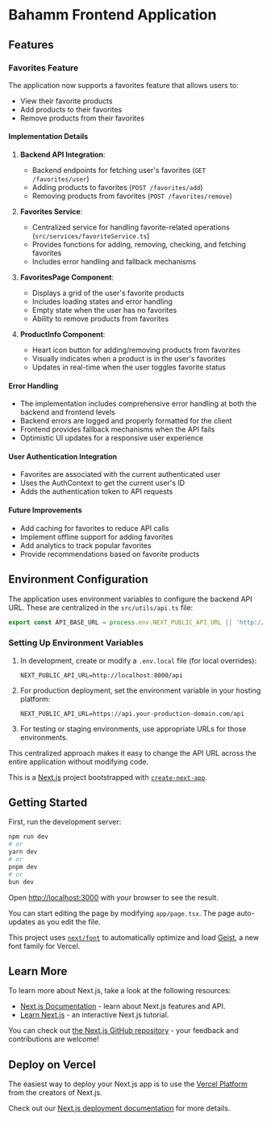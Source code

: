 # Bahamm Frontend Application

## Features

### Favorites Feature
The application now supports a favorites feature that allows users to:
- View their favorite products
- Add products to their favorites
- Remove products from their favorites

#### Implementation Details
1. **Backend API Integration**:
   - Backend endpoints for fetching user's favorites (`GET /favorites/user`)
   - Adding products to favorites (`POST /favorites/add`)
   - Removing products from favorites (`POST /favorites/remove`)

2. **Favorites Service**:
   - Centralized service for handling favorite-related operations (`src/services/favoriteService.ts`)
   - Provides functions for adding, removing, checking, and fetching favorites
   - Includes error handling and fallback mechanisms

3. **FavoritesPage Component**:
   - Displays a grid of the user's favorite products
   - Includes loading states and error handling
   - Empty state when the user has no favorites
   - Ability to remove products from favorites

4. **ProductInfo Component**:
   - Heart icon button for adding/removing products from favorites
   - Visually indicates when a product is in the user's favorites
   - Updates in real-time when the user toggles favorite status

#### Error Handling
- The implementation includes comprehensive error handling at both the backend and frontend levels
- Backend errors are logged and properly formatted for the client
- Frontend provides fallback mechanisms when the API fails
- Optimistic UI updates for a responsive user experience

#### User Authentication Integration
- Favorites are associated with the current authenticated user
- Uses the AuthContext to get the current user's ID
- Adds the authentication token to API requests

#### Future Improvements
- Add caching for favorites to reduce API calls
- Implement offline support for adding favorites
- Add analytics to track popular favorites
- Provide recommendations based on favorite products

## Environment Configuration

The application uses environment variables to configure the backend API URL. These are centralized in the `src/utils/api.ts` file:

```typescript
export const API_BASE_URL = process.env.NEXT_PUBLIC_API_URL || 'http://localhost:8000/api';
```

### Setting Up Environment Variables

1. In development, create or modify a `.env.local` file (for local overrides):
   ```
   NEXT_PUBLIC_API_URL=http://localhost:8000/api
   ```

2. For production deployment, set the environment variable in your hosting platform:
   ```
   NEXT_PUBLIC_API_URL=https://api.your-production-domain.com/api
   ```

3. For testing or staging environments, use appropriate URLs for those environments.

This centralized approach makes it easy to change the API URL across the entire application without modifying code.

This is a [Next.js](https://nextjs.org) project bootstrapped with [`create-next-app`](https://nextjs.org/docs/app/api-reference/cli/create-next-app).

## Getting Started

First, run the development server:

```bash
npm run dev
# or
yarn dev
# or
pnpm dev
# or
bun dev
```

Open [http://localhost:3000](http://localhost:3000) with your browser to see the result.

You can start editing the page by modifying `app/page.tsx`. The page auto-updates as you edit the file.

This project uses [`next/font`](https://nextjs.org/docs/app/building-your-application/optimizing/fonts) to automatically optimize and load [Geist](https://vercel.com/font), a new font family for Vercel.

## Learn More

To learn more about Next.js, take a look at the following resources:

- [Next.js Documentation](https://nextjs.org/docs) - learn about Next.js features and API.
- [Learn Next.js](https://nextjs.org/learn) - an interactive Next.js tutorial.

You can check out [the Next.js GitHub repository](https://github.com/vercel/next.js) - your feedback and contributions are welcome!

## Deploy on Vercel

The easiest way to deploy your Next.js app is to use the [Vercel Platform](https://vercel.com/new?utm_medium=default-template&filter=next.js&utm_source=create-next-app&utm_campaign=create-next-app-readme) from the creators of Next.js.

Check out our [Next.js deployment documentation](https://nextjs.org/docs/app/building-your-application/deploying) for more details.
